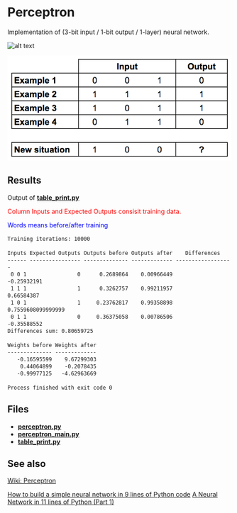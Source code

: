 # Perceptron
Implementation of (3-bit input / 1-bit output / 1-layer) neural network.

![alt text](
https://upload.wikimedia.org/wikipedia/commons/thumb/3/31/Perceptron.svg/1280px-Perceptron.svg.png
)

![alt text](/AI/perceptron_training_data.png)

## Results
Output of [__table_print.py__](AI/table_print.py)

<p style='color:red'>Column Inputs and Expected Outputs consisit training data.</p>
<p style='color:blue'>Words <before/after> means before/after training</p>

```
Training iterations: 10000

Inputs Expected Outputs Outputs before Outputs after    Differences    
------ ---------------- -------------- ------------- ------------------
 0 0 1                0      0.2689864    0.00966449        -0.25932191
 1 1 1                1      0.3262757    0.99211957         0.66584387
 1 0 1                1     0.23762817    0.99358898 0.7559608099999999
 0 1 1                0     0.36375058    0.00786506        -0.35588552
Differences sum: 0.80659725

Weights before Weights after
-------------- -------------
   -0.16595599    9.67299303
    0.44064899    -0.2078435
   -0.99977125   -4.62963669

Process finished with exit code 0
```


## Files
- [__perceptron.py__](AI/perceptron.py)
- [__perceptron_main.py__](AI/perceptron_main.py)  
- [__table_print.py__](AI/table_print.py)

## See also

[Wiki: Perceptron](https://www.wikiwand.com/en/Perceptron#)

[How to build a simple neural network in 9 lines of Python code](https://medium.com/technology-invention-and-more/how-to-build-a-simple-neural-network-in-9-lines-of-python-code-cc8f23647ca1)
[A Neural Network in 11 lines of Python (Part 1)](https://iamtrask.github.io/2015/07/12/basic-python-network/)

